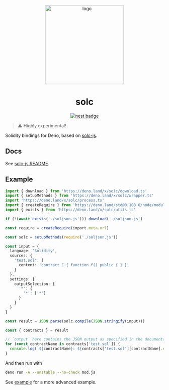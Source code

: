 <div align="center">

<img alt="logo" height="250px" src="https://bafkreicd4u5jhqcnhztqhi3dkvefx3ccooimkqca33ipjo4njyzfus5nfu.ipfs.dweb.link" />

# solc

[![nest badge][nest-badge]](https://nest.land/package/solc)

</div>

> ⚠️ Highly experimental!

Solidity bindings for Deno, based on [solc-js](https://github.com/ethereum/solc-js).

## Docs

See [solc-js README](https://github.com/ethereum/solc-js#readme).

## Example

```ts
import { download } from 'https://deno.land/x/solc/download.ts'
import { setupMethods } from 'https://deno.land/x/solc/wrapper.ts'
import 'https://deno.land/x/solc/process.ts'
import { createRequire } from 'https://deno.land/std@0.108.0/node/module.ts'
import { exists } from 'https://deno.land/x/solc/utils.ts'

if (!(await exists('./soljson.js'))) download('./soljson.js')

const require = createRequire(import.meta.url)

const solc = setupMethods(require('./soljson.js'))

const input = {
  language: 'Solidity',
  sources: {
    'test.sol': {
      content: 'contract C { function f() public { } }'
    }
  },
  settings: {
    outputSelection: {
      '*': {
        '*': ['*']
      }
    }
  }
}

const result = JSON.parse(solc.compile(JSON.stringify(input)))

const { contracts } = result

// `output` here contains the JSON output as specified in the documentation
for (const contractName in contracts['test.sol']) {
  console.log(`${contractName}: ${contracts['test.sol'][contractName].evm.bytecode.object}`)
}
```

And then run with

```sh
deno run -A --unstable --no-check mod.js
```

See [example](https://github.com/deno-web3/solc/tree/master/example) for a more advanced example.

[code-quality-img]: https://img.shields.io/codefactor/grade/github/deno-libs/solc?style=for-the-badge&color=black&
[code-quality]: https://www.codefactor.io/repository/github/deno-libs/solc
[nest-badge]: https://img.shields.io/badge/publushed%20on-nest.land-black?style=for-the-badge
